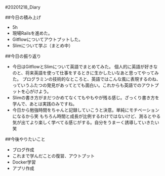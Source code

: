 #20201218_Diary

##今日の積み上げ
- 5h
- 現場Railsを進めた。
- Gitflowについてアウトプットした。
- Slimについて学ぶ（まとめ中）

##今日の振り返り
- 今日はGitflowとSlimについて英語でまとめてみた。
  個人的に英語が好きなのと、将来英語を使って仕事をするときに生かしたいなあと思ってやってみた。
  プログラミンの技術的なところと、英語ではこんな風に表現するのね、っていうふたつの発見があってとても面白い。これからも英語でのアウトプットを心がけよう。
- Slimの書き方がまだつかめてなくてもやもやが残る感じ。ざっくり書き方を学んで、あとは実践のみですね。
- 今日から勉強時間をちゃんと記録していこうと決意。単純にモチベーションになるから笑
  もちろん時間と成長が比例するわけではないけど、測るとやる気が出てより楽しく学べてる感じがする。自分をうまーく誘導していきたい笑

##今後やりたいこと
- ブログ作成
- これまで学んだことの復習、アウトプット
- Docker学習
- アプリ作成
